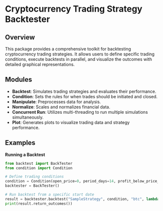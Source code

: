 
# Cryptocurrency Trading Strategy Backtester

## Overview
This package provides a comprehensive toolkit for backtesting cryptocurrency trading strategies. It allows users to define specific trading conditions, execute backtests in parallel, and visualize the outcomes with detailed graphical representations.

## Modules
- **Backtest**: Simulates trading strategies and evaluates their performance.
- **Condition**: Sets the rules for when trades should be initiated and closed.
- **Manipulate**: Preprocesses data for analysis.
- **Normalize**: Scales and normalizes financial data.
- **Concurrent Run**: Utilizes multi-threading to run multiple simulations simultaneously.
- **Plot**: Generates plots to visualize trading data and strategy performance.

## Examples

**Running a Backtest**
```python
from backtest import BackTester
from condition import Condition

# Define trading conditions
condition = Condition(open_price=0, period_days=14, profit_below_price_factor=0.1, profit_above_price_factor=0.1)
backtester = BackTester()

# Run backtest from a specific start date
result = backtester.backtest("SampleStrategy", condition, "btc", lambda data: data['close'][-1] > data['open'][-1], start_from="2020-01-01")
print(result.return_outcomes())
```
